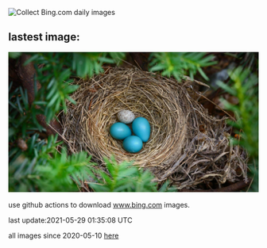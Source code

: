 ![Collect Bing.com daily images](https://github.com/counter2015/bing-daily-images/workflows/Collect%20Bing.com%20daily%20images/badge.svg)
## lastest image:
![](images/CowbirdsEgg.jpg)

use github actions to download www.bing.com images.

last update:2021-05-29 01:35:08 UTC

all images since 2020-05-10 [here](https://github.com/counter2015/bing-daily-images/tree/master/images) 
